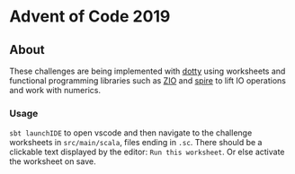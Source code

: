 # Advent of Code 2019

## About

These challenges are being implemented with [dotty](http://dotty.epfl.ch) using worksheets and functional programming libraries such as [ZIO](https://zio.dev) and [spire](https://typelevel.org/spire/) to lift IO operations and work with numerics.

### Usage

`sbt launchIDE` to open vscode and then navigate to the challenge worksheets in `src/main/scala`, files ending in `.sc`. There should be a clickable text displayed by the editor: `Run this worksheet`. Or else activate the worksheet on save.
